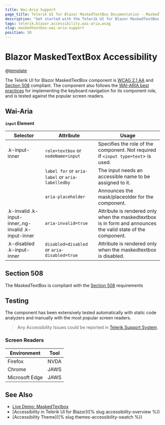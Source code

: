 ```yaml
---
title: Wai-Aria Support
page_title: Telerik UI for Blazor MaskedTextBox Documentation - MaskedTextBox  Accessibility
description: "Get started with the Telerik UI for Blazor MaskedTextBox and learn about its accessibility support for WAI-ARIA, Section 508, and WCAG 2.1."
tags: telerik,blazor,accessibility,wai-aria,wcag
slug: maskedtextbox-wai-aria-support
position: 50
---
```


# Blazor MaskedTextBox Accessibility

@[template](/_contentTemplates/common/parameters-table-styles.md#table-layout)



The Telerik UI for Blazor MaskedTextBox component is [WCAG 2.1 AA](https://www.w3.org/TR/WCAG21/) and [Section 508](http://www.section508.gov/) compliant. The component also follows the [WAI-ARIA best practices](https://www.w3.org/WAI/ARIA/apg/) for implementing the keyboard navigation for its component role, and is tested against the popular screen readers.

## Wai-Aria


**`input` Element**

| Selector | Attribute | Usage |
| -------- | --------- | ----- |
| .k-input-inner | `role=textbox` or `nodeName=input` | Specifies the role of the component. Not required if `<input type=text`> is used. |
|  | `label for` or `aria-label` or `aria-labelledby` | The input needs an accessible name to be assigned to it. |
|  | `aria-placeholder` | Announces the mask/placeolder for the component. |
| .k-invalid .k-input-inner,.ng-invalid .k-input-inner | `aria-invalid=true` | Attribute is rendered only when the maskedtextbox is in form and announces the valid state of the component. |
| .k-disabled .k-input-inner | `disabled=disabled` or `aria-disabled=true` | Attribute is rendered only when the maskedtextbox is disabled. |

## Section 508


The MaskedTextBox is compliant with the [Section 508](http://www.section508.gov/) requirements

## Testing


The component has been extensively tested automatically with static code analyzers and manually with the most popular screen readers.

> Any Accessibility Issues could be reported in [Telerik Support System](https://www.telerik.com/account/support-center).

### Screen Readers

| Environment | Tool |
| ----------- | ---- |
| Firefox | NVDA |
| Chrome | JAWS |
| Microsoft Edge | JAWS |



## See Also

* [Live Demo: MaskedTextbox](https://demos.telerik.com/blazor-ui/maskedtextbox/overview)
* [Accessibility in Telerik UI for Blazor]({% slug accessibility-overview %})
* [Accessibility Theme]({% slug themes-accessibility-swatch %})
